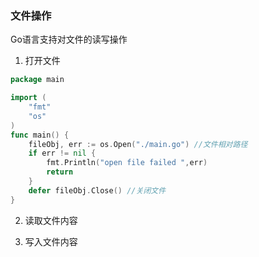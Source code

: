 ### 文件操作
Go语言支持对文件的读写操作

1. 打开文件 
```go
package main

import (
	"fmt"
    "os"
)
func main() {
	fileObj, err := os.Open("./main.go") //文件相对路径
	if err != nil {
		fmt.Println("open file failed ",err)
		return 
	}
	defer fileObj.Close() //关闭文件 
}
```

2. 读取文件内容


3. 写入文件内容
